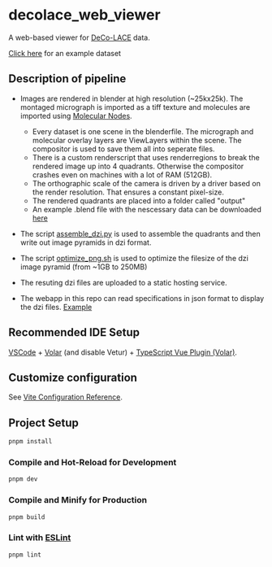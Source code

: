 # decolace_web_viewer

A web-based  viewer for [DeCo-LACE](https://github.com/jojoelfe/decolace) data.

[Click here](https://jojoelfe.github.io/decolace_web_viewer) for an example dataset

## Description of pipeline

- Images are rendered in blender at high resolution (~25kx25k). The montaged micrograph is imported as a tiff texture and molecules are imported using [Molecular Nodes](https://github.com/BradyAJohnston/MolecularNodes).

    - Every dataset is one scene in the blenderfile. The micrograph and molecular overlay layers are ViewLayers within the scene. The compositor is used to save them all into seperate files.
    - There is a custom renderscript that uses renderregions to break the rendered image up into 4 quadrants. Otherwise the compositor crashes even on machines with a lot of RAM (512GB).
    - The orthographic scale of the camera is driven by a driver based on the render resolution. That ensures a constant pixel-size.
    - The rendered quadrants are placed into a folder called "output"
    - An example .blend file with the nescessary data can be downloaded [here](https://hidrive.ionos.com/lnk/AeGglN01)

- The script [assemble_dzi.py](preprocessing_scripts/assemble_dzi.py) is used to assemble the quadrants and then write out image pyramids in dzi format.
- The script [optimize_png.sh](preprocessing_scripts/optimize_png.sh) is used to optimize the filesize of the dzi image pyramid (from ~1GB to 250MB)
- The resuting dzi files are uploaded to a static hosting service.
- The webapp in this repo can read specifications in json format to display the dzi files. [Example](public/erhox_data.json)

## Recommended IDE Setup

[VSCode](https://code.visualstudio.com/) + [Volar](https://marketplace.visualstudio.com/items?itemName=Vue.volar) (and disable Vetur) + [TypeScript Vue Plugin (Volar)](https://marketplace.visualstudio.com/items?itemName=Vue.vscode-typescript-vue-plugin).

## Customize configuration

See [Vite Configuration Reference](https://vitejs.dev/config/).

## Project Setup

```sh
pnpm install
```

### Compile and Hot-Reload for Development

```sh
pnpm dev
```

### Compile and Minify for Production 

```sh
pnpm build
```

### Lint with [ESLint](https://eslint.org/)

```sh
pnpm lint
```
